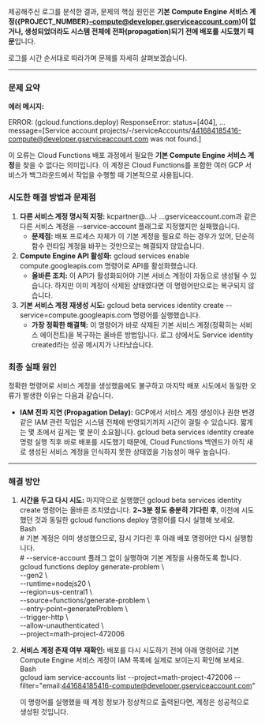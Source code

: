 제공해주신 로그를 분석한 결과, 문제의 핵심 원인은 **기본 Compute Engine 서비스 계정({PROJECT\_NUMBER}-compute@developer.gserviceaccount.com)이 없거나, 생성되었더라도 시스템 전체에 전파(propagation)되기 전에 배포를 시도했기 때문**입니다.

로그를 시간 순서대로 따라가며 문제를 자세히 살펴보겠습니다.

---

### **문제 요약**

**에러 메시지:**

ERROR: (gcloud.functions.deploy) ResponseError: status=\[404\], ... message=\[Service account projects/-/serviceAccounts/441684185416-compute@developer.gserviceaccount.com was not found.\]

이 오류는 Cloud Functions 배포 과정에서 필요한 **기본 Compute Engine 서비스 계정**을 찾을 수 없다는 의미입니다. 이 계정은 Cloud Functions를 포함한 여러 GCP 서비스가 백그라운드에서 작업을 수행할 때 기본적으로 사용됩니다.

### **시도한 해결 방법과 문제점**

1. **다른 서비스 계정 명시적 지정:** kcpartner@...나 ...gserviceaccount.com과 같은 다른 서비스 계정을 \--service-account 플래그로 지정했지만 실패했습니다.  
   * **문제점:** 배포 프로세스 자체가 이 기본 계정을 필요로 하는 경우가 있어, 단순히 함수 런타임 계정을 바꾸는 것만으로는 해결되지 않았습니다.  
2. **Compute Engine API 활성화:** gcloud services enable compute.googleapis.com 명령어로 API를 활성화했습니다.  
   * **올바른 조치:** 이 API가 활성화되어야 기본 서비스 계정이 자동으로 생성될 수 있습니다. 하지만 이미 계정이 삭제된 상태였다면 이 명령어만으로는 복구되지 않습니다.  
3. **기본 서비스 계정 재생성 시도:** gcloud beta services identity create \--service=compute.googleapis.com 명령어를 실행했습니다.  
   * **가장 정확한 해결책:** 이 명령어가 바로 삭제된 기본 서비스 계정(정확히는 서비스 에이전트)을 복구하는 올바른 방법입니다. 로그 상에서도 Service identity created라는 성공 메시지가 나타났습니다.

### **최종 실패 원인**

정확한 명령어로 서비스 계정을 생성했음에도 불구하고 마지막 배포 시도에서 동일한 오류가 발생한 이유는 다음과 같습니다.

* **IAM 전파 지연 (Propagation Delay):** GCP에서 서비스 계정 생성이나 권한 변경 같은 IAM 관련 작업은 시스템 전체에 반영되기까지 시간이 걸릴 수 있습니다. 짧게는 몇 초에서 길게는 몇 분이 소요됩니다. gcloud beta services identity create 명령 실행 직후 바로 배포를 시도했기 때문에, Cloud Functions 백엔드가 아직 새로 생성된 서비스 계정을 인식하지 못한 상태였을 가능성이 매우 높습니다.

---

### **해결 방안**

1. **시간을 두고 다시 시도:** 마지막으로 실행했던 gcloud beta services identity create 명령어는 올바른 조치였습니다. **2\~3분 정도 충분히 기다린 후**, 이전에 시도했던 것과 동일한 gcloud functions deploy 명령어를 다시 실행해 보세요.  
   Bash  
   \# 기본 계정은 이미 생성했으므로, 잠시 기다린 후 아래 배포 명령어만 다시 실행합니다.  
   \# \--service-account 플래그 없이 실행하여 기본 계정을 사용하도록 합니다.  
   gcloud functions deploy generate-problem \\  
     \--gen2 \\  
     \--runtime=nodejs20 \\  
     \--region=us-central1 \\  
     \--source\=functions/generate-problem \\  
     \--entry-point=generateProblem \\  
     \--trigger-http \\  
     \--allow-unauthenticated \\  
     \--project=math-project-472006

2. **서비스 계정 존재 여부 재확인:** 배포를 다시 시도하기 전에 아래 명령어로 기본 Compute Engine 서비스 계정이 IAM 목록에 실제로 보이는지 확인해 보세요.  
   Bash  
   gcloud iam service-accounts list \--project=math-project-472006 \--filter="email:441684185416-compute@developer.gserviceaccount.com"

   이 명령어를 실행했을 때 계정 정보가 정상적으로 출력된다면, 계정은 성공적으로 생성된 것입니다.